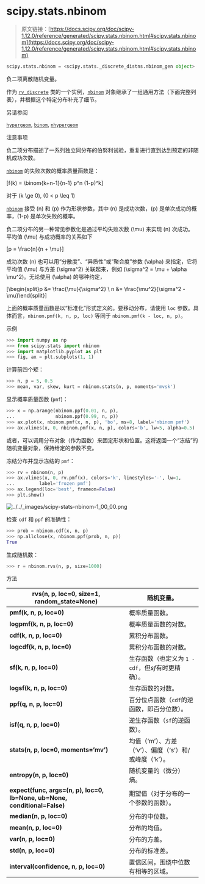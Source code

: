 # scipy.stats.nbinom

> 原文链接：[https://docs.scipy.org/doc/scipy-1.12.0/reference/generated/scipy.stats.nbinom.html#scipy.stats.nbinom](https://docs.scipy.org/doc/scipy-1.12.0/reference/generated/scipy.stats.nbinom.html#scipy.stats.nbinom)

```py
scipy.stats.nbinom = <scipy.stats._discrete_distns.nbinom_gen object>
```

负二项离散随机变量。

作为 [`rv_discrete`](scipy.stats.rv_discrete.html#scipy.stats.rv_discrete "scipy.stats.rv_discrete") 类的一个实例，[`nbinom`](#scipy.stats.nbinom "scipy.stats.nbinom") 对象继承了一组通用方法（下面完整列表），并根据这个特定分布补充了细节。

另请参阅

[`hypergeom`](scipy.stats.hypergeom.html#scipy.stats.hypergeom "scipy.stats.hypergeom"), [`binom`](scipy.stats.binom.html#scipy.stats.binom "scipy.stats.binom"), [`nhypergeom`](scipy.stats.nhypergeom.html#scipy.stats.nhypergeom "scipy.stats.nhypergeom")

注意事项

负二项分布描述了一系列独立同分布的伯努利试验，重复进行直到达到预定的非随机成功次数。

[`nbinom`](#scipy.stats.nbinom "scipy.stats.nbinom") 的失败次数的概率质量函数是：

\[f(k) = \binom{k+n-1}{n-1} p^n (1-p)^k\]

对于 \(k \ge 0\), \(0 < p \leq 1\)

[`nbinom`](#scipy.stats.nbinom "scipy.stats.nbinom") 接受 \(n\) 和 \(p\) 作为形状参数，其中 \(n\) 是成功次数，\(p\) 是单次成功的概率，\(1-p\) 是单次失败的概率。

负二项分布的另一种常见参数化是通过平均失败次数 \(\mu\) 来实现 \(n\) 次成功。平均值 \(\mu\) 与成功概率的关系如下

\[p = \frac{n}{n + \mu}\]

成功次数 \(n\) 也可以用“分散度”、“异质性”或“聚合度”参数 \(\alpha\) 来指定，它将平均值 \(\mu\) 与方差 \(\sigma^2\) 关联起来，例如 \(\sigma^2 = \mu + \alpha \mu^2\)。无论使用 \(\alpha\) 的哪种约定，

\[\begin{split}p &= \frac{\mu}{\sigma^2} \\ n &= \frac{\mu^2}{\sigma^2 - \mu}\end{split}\]

上面的概率质量函数是以“标准化”形式定义的。要移动分布，请使用 `loc` 参数。具体而言，`nbinom.pmf(k, n, p, loc)` 等同于 `nbinom.pmf(k - loc, n, p)`。

示例

```py
>>> import numpy as np
>>> from scipy.stats import nbinom
>>> import matplotlib.pyplot as plt
>>> fig, ax = plt.subplots(1, 1) 
```

计算前四个矩：

```py
>>> n, p = 5, 0.5
>>> mean, var, skew, kurt = nbinom.stats(n, p, moments='mvsk') 
```

显示概率质量函数 (`pmf`)：

```py
>>> x = np.arange(nbinom.ppf(0.01, n, p),
...               nbinom.ppf(0.99, n, p))
>>> ax.plot(x, nbinom.pmf(x, n, p), 'bo', ms=8, label='nbinom pmf')
>>> ax.vlines(x, 0, nbinom.pmf(x, n, p), colors='b', lw=5, alpha=0.5) 
```

或者，可以调用分布对象（作为函数）来固定形状和位置。这将返回一个“冻结”的随机变量对象，保持给定的参数不变。

冻结分布并显示冻结的 `pmf`：

```py
>>> rv = nbinom(n, p)
>>> ax.vlines(x, 0, rv.pmf(x), colors='k', linestyles='-', lw=1,
...         label='frozen pmf')
>>> ax.legend(loc='best', frameon=False)
>>> plt.show() 
```

![../../_images/scipy-stats-nbinom-1_00_00.png](../Images/dfd34d5b7c8bc7578cefff8995c75288.png)

检查 `cdf` 和 `ppf` 的准确性：

```py
>>> prob = nbinom.cdf(x, n, p)
>>> np.allclose(x, nbinom.ppf(prob, n, p))
True 
```

生成随机数：

```py
>>> r = nbinom.rvs(n, p, size=1000) 
```

方法

| **rvs(n, p, loc=0, size=1, random_state=None)** | 随机变量。 |
| --- | --- |
| **pmf(k, n, p, loc=0)** | 概率质量函数。 |
| **logpmf(k, n, p, loc=0)** | 概率质量函数的对数。 |
| **cdf(k, n, p, loc=0)** | 累积分布函数。 |
| **logcdf(k, n, p, loc=0)** | 累积分布函数的对数。 |
| **sf(k, n, p, loc=0)** | 生存函数（也定义为 `1 - cdf`，但*sf*有时更精确）。 |
| **logsf(k, n, p, loc=0)** | 生存函数的对数。 |
| **ppf(q, n, p, loc=0)** | 百分位点函数（`cdf`的逆函数，即百分位数）。 |
| **isf(q, n, p, loc=0)** | 逆生存函数（`sf`的逆函数）。 |
| **stats(n, p, loc=0, moments=’mv’)** | 均值（‘m’）、方差（‘v’）、偏度（‘s’）和/或峰度（‘k’）。 |
| **entropy(n, p, loc=0)** | 随机变量的（微分）熵。 |
| **expect(func, args=(n, p), loc=0, lb=None, ub=None, conditional=False)** | 期望值（对于分布的一个参数的函数）。 |
| **median(n, p, loc=0)** | 分布的中位数。 |
| **mean(n, p, loc=0)** | 分布的均值。 |
| **var(n, p, loc=0)** | 分布的方差。 |
| **std(n, p, loc=0)** | 分布的标准差。 |
| **interval(confidence, n, p, loc=0)** | 置信区间，围绕中位数有相等的区域。 |
